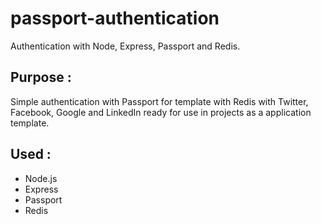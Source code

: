# passport-authentication
Authentication with Node, Express, Passport and Redis.

## Purpose :

Simple authentication with Passport for template with Redis with Twitter, Facebook, Google and LinkedIn ready for use in projects as a application template.

## Used :

* Node.js
* Express
* Passport
* Redis

